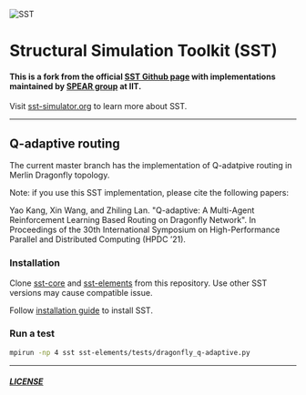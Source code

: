 ![SST](http://sst-simulator.org/img/sst-logo-small.png)

# Structural Simulation Toolkit (SST)

#### This is a fork from the official [SST Github page](https://github.com/sstsimulator/sst-elements) with implementations maintained by [SPEAR group](http://www.cs.iit.edu/~zlan/) at IIT.  
Visit [sst-simulator.org](http://sst-simulator.org) to learn more about SST.

---
## Q-adaptive routing

The current master branch has the implementation of Q-adatpive routing in Merlin Dragonfly topology.

Note: if you use this SST implementation, please cite the following papers:

Yao Kang, Xin Wang, and Zhiling Lan. "Q-adaptive: A Multi-Agent Reinforcement Learning Based Routing on Dragonfly Network". In Proceedings of the 30th International Symposium on High-Performance Parallel and Distributed Computing (HPDC ’21).

### Installation
Clone [sst-core](https://github.com/SPEAR-IIT/sst-core) and [sst-elements](https://github.com/SPEAR-IIT/sst-elements) from this repository.
Use other SST versions may cause compatible issue.  

Follow [installation guide](http://sst-simulator.org/SSTPages/SSTBuildAndInstall10dot1dot0SeriesDetailedBuildInstructions/) to install SST.

### Run a test

```bash
mpirun -np 4 sst sst-elements/tests/dragonfly_q-adaptive.py 
```
---




##### [LICENSE](https://github.com/sstsimulator/sst-elements/blob/devel/LICENSE)
